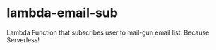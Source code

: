 # lambda-email-sub

Lambda Function that subscribes user to mail-gun email list. Because Serverless!

